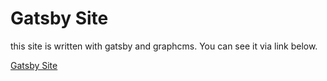 <h1>Gatsby Site</h1>
<p>this site is written with gatsby and graphcms. You can see it via link below.</p>
<a href="https://dazzling-mccarthy-0560cd.netlify.com">Gatsby Site </a>
